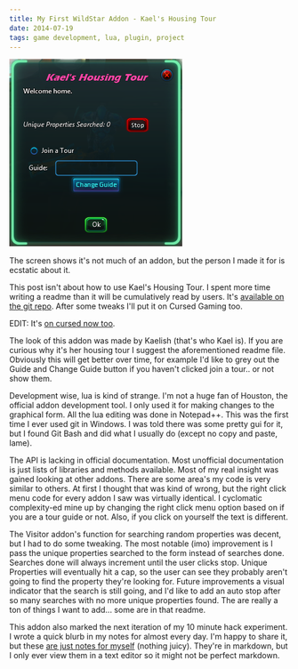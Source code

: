 ```yaml
---
title: My First WildStar Addon - Kael's Housing Tour
date: 2014-07-19
tags: game development, lua, plugin, project
---
```


![Oh WildStar how fun you were; too bad things didn't work out...][pic-1]

The screen shows it's not much of an addon, but the person I made it for is ecstatic about it.

This post isn't about how to use Kael's Housing Tour. I spent more time writing a readme than it
will be cumulatively read by users. It's [available on the git repo][link-1]. After some tweaks I'll
put it on Cursed Gaming too.

EDIT: It's [on cursed now too][link-2].

<!-- more -->

The look of this addon was made by Kaelish (that's who Kael is). If you are curious why it's her
housing tour I suggest the aforementioned readme file. Obviously this will get better over time, for
example I'd like to grey out the Guide and Change Guide button if you haven't clicked join a tour..
or not show them.

Development wise, lua is kind of strange. I'm not a huge fan of Houston, the official addon
development tool. I only used it for making changes to the graphical form. All the lua editing was
done in Notepad++. This was the first time I ever used git in Windows. I was told there was some
pretty gui for it, but I found Git Bash and did what I usually do (except no copy and paste, lame).

The API is lacking in official documentation. Most unofficial documentation is just lists of
libraries and methods available. Most of my real insight was gained looking at other addons. There
are some area's my code is very similar to others. At first I thought that was kind of wrong, but
the right click menu code for every addon I saw was virtually identical. I cyclomatic complexity-ed
mine up by changing the right click menu option based on if you are a tour guide or not. Also, if
you click on yourself the text is different.

The Visitor addon's function for searching random properties was decent, but I had to do some
tweaking. The most notable (imo) improvement is I pass the unique properties searched to the form
instead of searches done. Searches done will always increment until the user clicks stop. Unique
Properties will eventually hit a cap, so the user can see they probably aren't going to find the
property they're looking for. Future improvements a visual indicator that the search is still going,
and I'd like to add an auto stop after so many searches with no more unique properties found. The
are really a ton of things I want to add... some are in that readme.

This addon also marked the next iteration of my 10 minute hack experiment. I wrote a quick blurb in
my notes for almost every day. I'm happy to share it, but these [are just notes for myself][link-3]
(nothing juicy). They're in markdown, but I only ever view them in a text editor so it might not be
perfect markdown.

[pic-1]: ../images/khtss.png "Hard to see, but there is a handsome warrior with new PvP gear in this picture."
[link-1]: https://github.com/deplicator/HousingTour
[link-2]: http://www.curse.com/ws-addons/wildstar/222538-kaels-housing-tour
[link-3]: http://geekwagon.net/projects/HousingTour/2014-06-26_notes.md
